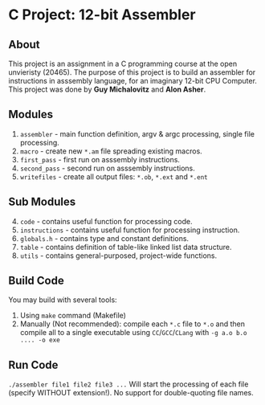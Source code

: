# C Project: 12-bit Assembler
## About
This project is an assignment in a C programming course at the open unvieristy (20465). The purpose of this project is to build an assembler for instructions in asssembly language, for an imaginary 12-bit CPU Computer.
This project was done by **Guy Michalovitz** and	**Alon Asher**.

## Modules
1. `assembler` - main function definition, argv & argc processing, single file processing.
1. `macro` - create new `*.am` file spreading existing macros.
2. `first_pass` - first run on asssembly instructions.
3. `second_pass` - second run on asssembly instructions.
9. `writefiles` - create all output files: `*.ob`, `*.ext` and `*.ent` 

## Sub Modules
4. `code` - contains useful function for processing code.
5. `instructions` - contains useful function for processing instruction.
6. `globals.h` - contains type and constant definitions.
7. `table` - contains definition of table-like linked list data structure.
8. `utils` - contains general-purposed, project-wide functions.

## Build Code
You may build with several tools:
1. Using `make` command (Makefile)
2. Manually (Not recommended): compile each `*.c` file to `*.o` and then compile all to a single executable using `CC`/`GCC`/`CLang` with `-g a.o b.o .... -o exe`

## Run Code
`./assembler file1 file2 file3 ...`
Will start the processing of each file (specify WITHOUT extension!). No support for double-quoting file names.


